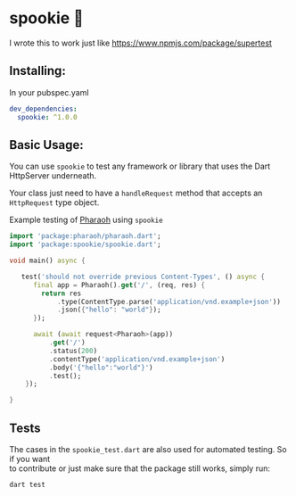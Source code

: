 # spookie 🎌

I wrote this to work just like https://www.npmjs.com/package/supertest

## Installing:

In your pubspec.yaml

```yaml
dev_dependencies:
  spookie: ^1.0.0
```

## Basic Usage:

You can use `spookie` to test any framework or library that uses the Dart HttpServer underneath.

Your class just need to have a `handleRequest` method that accepts an `HttpRequest` type object.

Example testing of [Pharaoh](https://pub.dev/packages/pharaoh) using `spookie`

```dart
import 'package:pharaoh/pharaoh.dart';
import 'package:spookie/spookie.dart';

void main() async {

   test('should not override previous Content-Types', () async {
      final app = Pharaoh().get('/', (req, res) {
        return res
            .type(ContentType.parse('application/vnd.example+json'))
            .json({"hello": "world"});
      });

      await (await request<Pharaoh>(app))
          .get('/')
          .status(200)
          .contentType('application/vnd.example+json')
          .body('{"hello":"world"}')
          .test();
    });

}
```

## Tests

The cases in the `spookie_test.dart` are also used for automated testing. So if you want  
to contribute or just make sure that the package still works, simply run:

```shell
dart test
```
